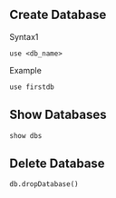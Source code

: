 ## Create Database

Syntax1

```shell
use <db_name>
```



Example

```shell
use firstdb
```

## Show Databases

```shell
show dbs
```

## Delete Database

```shell
db.dropDatabase()
```





